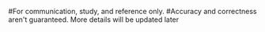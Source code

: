 #For communication, study, and reference only. #Accuracy and correctness aren't guaranteed. More details will be updated later
